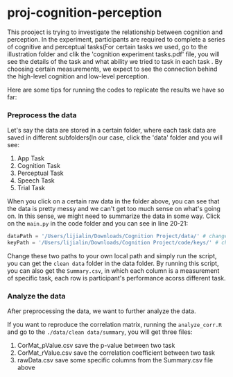 # proj-cognition-perception
This prooject is trying to investigate the relationship between cognition and perception. In the experiment, participants are required to complete a series of cognitive and perceptual tasks(For certain tasks we used, go to the illustration folder and clik the 'cognition experiment tasks.pdf' file, you will see the details of the task and what ability we tried to task in each task . By choosing certain measurements, we expect to see the connection behind the high-level cognition and low-level perception.



Here are some tips for running the codes to replicate the results we have so far:

### Preprocess the data

Let's say the data are stored in a certain folder, where each task data are saved in different subfolders(In our case, click the 'data' folder and you will see:

1. App Task
2. Cognition Task
3. Perceptual Task
4. Speech Task
5. Trial Task

When you click on a certain raw data in the folder above, you can see that the data is pretty messy and we can't get too much sense on what's going on. In this sense, we might need to summarize the data in some way. Click on the `main.py` in  the code folder and you can see in line 20-21:

```python
dataPath = '/Users/lijialin/Downloads/Cognition Project/data/' # change this to your own path
keyPath = '/Users/lijialin/Downloads/Cognition Project/code/keys/' # change this to your own path
```

Change these two paths to your own local path and simply run the script, you can get the `clean data` folder in the data folder. By running this script, you can also get the `Summary.csv`, in which each column is a measurement of specific task, each row is participant's performance acorss different task.



### Analyze the data

After preprocessing the data, we want to further analyze the data. 

If you want to reproduce the correlation matrix, running the `analyze_corr.R` and go to the `./data/clean data/summary`, you will get three files:

1. CorMat_pValue.csv save the p-value between two task
2. CorMat_rValue.csv save the correlation coefficient between two task
3. rawData.csv save some specific columns from the Summary.csv file above



